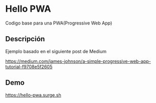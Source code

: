 # Hello PWA
Codigo base para una PWA(Progressive Web App)

## Descripción

Ejemplo basado en el siguiente post de Medium

https://medium.com/james-johnson/a-simple-progressive-web-app-tutorial-f9708e5f2605

## Demo

https://hello-pwa.surge.sh



